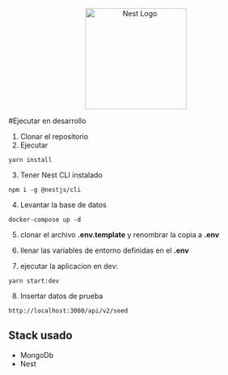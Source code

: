 <p align="center">
  <a href="http://nestjs.com/" target="blank"><img src="https://nestjs.com/img/logo-small.svg" width="200" alt="Nest Logo" /></a>
</p>

#Ejecutar en desarrollo

1. Clonar el repositorio
2. Ejecutar
```
yarn install
```

3. Tener Nest CLI instalado
```
npm i -g @nestjs/cli
```

4. Levantar la base de datos
```
docker-compose up -d
```

5. clonar el archivo __.env.template__ y renombrar la copia a  __.env__

6. llenar las variables de entorno definidas en el __.env__

7. ejecutar la aplicacion en dev:
```
yarn start:dev
```

8. Insertar datos de prueba
```
http://localhost:3000/api/v2/seed
```

## Stack usado
* MongoDb
* Nest
